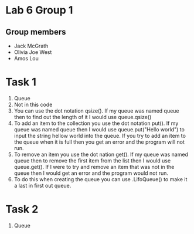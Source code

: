 # Lab 6 Group 1

## Group members
* Jack McGrath
* Olivia Joe West
* Amos Lou

# Task 1
1. Queue
2. Not in this code
3. You can use the dot notation qsize(). If my queue was named queue then to find out the length of it I would use queue.qsize()
4. To add an item to the collection you use the dot notation put(). If my queue was named queue then I would use queue.put("Hello world") to input the string hellow world into the queue. If you try to add an item to the queue when it is full then you get an error and the program will not run.
5. To remove an item you use the dot nation get(). If my queue was named queue then to remove the first item from the list then I would use queue.get(). If I were to try and remove an item that was not in the queue then I would get an error and the program would not run.
6. To do this when creating the queue you can use .LifoQueue() to make it a last in first out queue.

# Task 2
1. Queue
